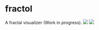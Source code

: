 # fractol
A fractal visualizer (Work in progress).
![](https://i.ibb.co/BNymRry/Screen-Shot-2020-12-06-at-10-05-26.png)
![](https://i.ibb.co/4drWPLV/Screen-Shot-2020-12-06-at-06-38-11.png)
